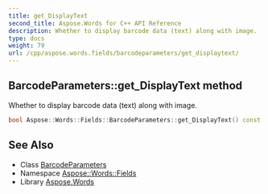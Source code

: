 ```yaml
---
title: get_DisplayText
second_title: Aspose.Words for C++ API Reference
description: Whether to display barcode data (text) along with image.
type: docs
weight: 79
url: /cpp/aspose.words.fields/barcodeparameters/get_displaytext/
---
```

## BarcodeParameters::get_DisplayText method


Whether to display barcode data (text) along with image.

```cpp
bool Aspose::Words::Fields::BarcodeParameters::get_DisplayText() const
```

## See Also

* Class [BarcodeParameters](../)
* Namespace [Aspose::Words::Fields](../../)
* Library [Aspose.Words](../../../)

